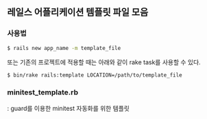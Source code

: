 ## 레일스 어플리케이션 템플릿 파일 모음

### 사용법

```bash
$ rails new app_name -m template_file
```

또는 기존의 프로젝트에 적용할 때는 아래와 같이 rake task를 사용할 수 있다.

```bash
$ bin/rake rails:template LOCATION=/path/to/template_file
```

### minitest_template.rb

: guard를 이용한 minitest 자동화를 위한 템플릿


